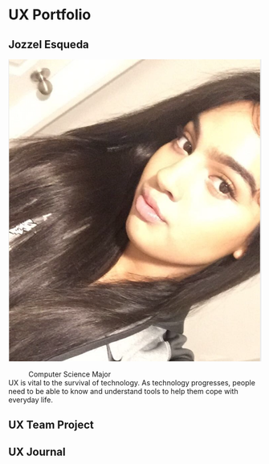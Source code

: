 # UX Portfolio
## Jozzel Esqueda
![alt text](https://github.com/UsabilityEngineering/uxportfolio-jozzel/blob/master/assets/Screen%20Shot%202020-01-21%20at%205.47.45%20PM.png)
<dd>Computer Science Major</dd>
UX is vital to the survival of technology. As technology progresses, people need to be able to know and understand tools to help them cope with everyday life. 

## UX Team Project


## UX Journal


